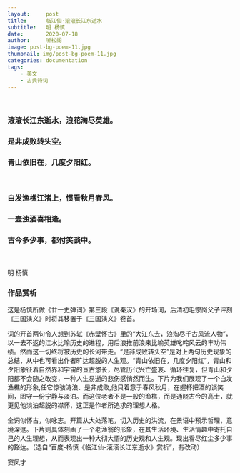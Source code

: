 ```yaml
---
layout:     post
title:      临江仙·滚滚长江东逝水
subtitle:   明 杨慎
date:       2020-07-18
author:     听松阁
image: post-bg-poem-11.jpg
thumbnail: img/post-bg-poem-11.jpg
categories: documentation
tags:
    - 美文
    - 古典诗词
---
```

<br>

### 滚滚长江东逝水，浪花淘尽英雄。
### 是非成败转头空。
### 青山依旧在，几度夕阳红。
<br>

### 白发渔樵江渚上，惯看秋月春风。
### 一壶浊酒喜相逢。
### 古今多少事，都付笑谈中。

<br><br>
明 杨慎

### 作品赏析
这是杨慎所做《廿一史弹词》第三段《说秦汉》的开场词，后清初毛宗岗父子评刻《三国演义》时将其移置于《三国演义》卷首。

词的开首两句令人想到苏轼《赤壁怀古》里的“大江东去，浪淘尽千古风流人物”，以一去不返的江水比喻历史的进程，用后浪推前浪来比喻英雄叱咤风云的丰功伟绩。然而这一切终将被历史的长河带走。“是非成败转头空”是对上两句历史现象的总结，从中也可看出作者旷达超脱的人生观。“青山依旧在，几度夕阳红”，青山和夕阳象征着自然界和宇宙的亘古悠长，尽管历代兴亡盛哀、循环往复，但青山和夕阳都不会随之改变，一种人生易逝的悲伤感悄然而生。下片为我们展现了一个白发渔樵的形象,任它惊骇涛浪、是非成败,他只着意于春风秋月，在握杯把酒的谈笑间，固守一份宁静与淡泊。而这位老者不是一般的渔樵，而是通晓古今的高士，就更见他淡泊超脱的襟怀，这正是作者所追求的理想人格。

全词似怀古，似咏志。开篇从大处落笔，切入历史的洪流，在景语中预示哲理，意境深邃。下片则具体刻画了一个老渔翁的形象，在其生活环境、生活情趣中寄托自己的人生理想，从而表现出一种大彻大悟的历史观和人生观。现出看尽红尘多少事的豁达。（选自“百度-杨慎《临江仙-滚滚长江东逝水》赏析”，有改动）

窦凤才
